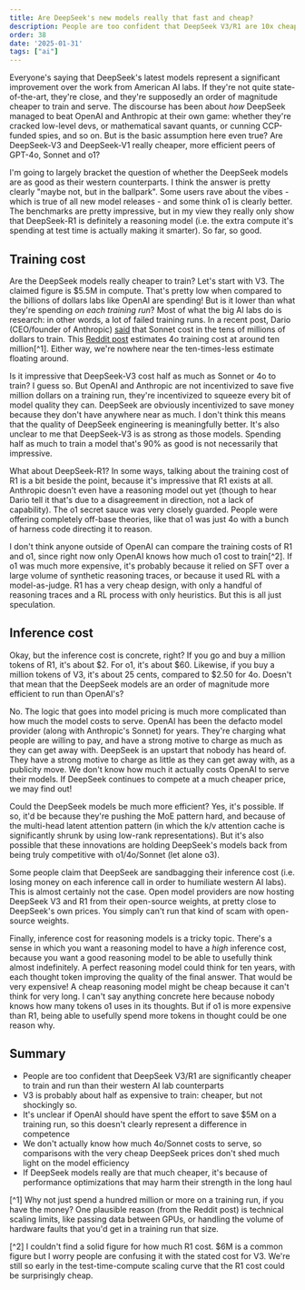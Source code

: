```yaml
---
title: Are DeepSeek's new models really that fast and cheap?
description: People are too confident that DeepSeek V3/R1 are 10x cheaper than 4o/o1
order: 38
date: '2025-01-31'
tags: ["ai"]
---
```


Everyone's saying that DeepSeek's latest models represent a significant improvement over the work from American AI labs. If they're not quite state-of-the-art, they're close, and they're supposedly an order of magnitude cheaper to train and serve. The discourse has been about _how_ DeepSeek managed to beat OpenAI and Anthropic at their own game: whether they're cracked low-level devs, or mathematical savant quants, or cunning CCP-funded spies, and so on. But is the basic assumption here even true? Are DeepSeek-V3 and DeepSeek-V1 really cheaper, more efficient peers of GPT-4o, Sonnet and o1?

I'm going to largely bracket the question of whether the DeepSeek models are as good as their western counterparts. I think the answer is pretty clearly "maybe not, but in the ballpark". Some users rave about the vibes - which is true of all new model releases - and some think o1 is clearly better. The benchmarks are pretty impressive, but in my view they really only show that DeepSeek-R1 is definitely a reasoning model (i.e. the extra compute it's spending at test time is actually making it smarter). So far, so good.

## Training cost

Are the DeepSeek models really cheaper to train? Let's start with V3. The claimed figure is $5.5M in compute. That's pretty low when compared to the billions of dollars labs like OpenAI are spending! But is it lower than what they're spending _on each training run_? Most of what the big AI labs do is research: in other words, a lot of failed training runs. In a recent post, Dario (CEO/founder of Anthropic) [said](https://darioamodei.com/on-deepseek-and-export-controls) that Sonnet cost in the tens of millions of dollars to train. This [Reddit post](https://www.reddit.com/r/singularity/comments/1id60qi/big_misconceptions_of_training_costs_for_deepseek/) estimates 4o training cost at around ten million[^1]. Either way, we're nowhere near the ten-times-less estimate floating around.

Is it impressive that DeepSeek-V3 cost half as much as Sonnet or 4o to train? I guess so. But OpenAI and Anthropic are not incentivized to save five million dollars on a training run, they're incentivized to squeeze every bit of model quality they can. DeepSeek are obviously incentivized to save money because they don't have anywhere near as much. I don't think this means that the quality of DeepSeek engineering is meaningfully better. It's also unclear to me that DeepSeek-V3 is as strong as those models. Spending half as much to train a model that's 90% as good is not necessarily that impressive.

What about DeepSeek-R1? In some ways, talking about the training cost of R1 is a bit beside the point, because it's impressive that R1 exists at all. Anthropic doesn't even have a reasoning model out yet (though to hear Dario tell it that's due to a disagreement in direction, not a lack of capability). The o1 secret sauce was very closely guarded. People were offering completely off-base theories, like that o1 was just 4o with a bunch of harness code directing it to reason.

I don't think anyone outside of OpenAI can compare the training costs of R1 and o1, since right now only OpenAI knows how much o1 cost to train[^2]. If o1 was much more expensive, it's probably because it relied on SFT over a large volume of synthetic reasoning traces, or because it used RL with a model-as-judge. R1 has a very cheap design, with only a handful of reasoning traces and a RL process with only heuristics. But this is all just speculation.

## Inference cost

Okay, but the inference cost is concrete, right? If you go and buy a million tokens of R1, it's about $2. For o1, it's about $60. Likewise, if you buy a million tokens of V3, it's about 25 cents, compared to $2.50 for 4o. Doesn't that mean that the DeepSeek models are an order of magnitude more efficient to run than OpenAI's?

No. The logic that goes into model pricing is much more complicated than how much the model costs to serve. OpenAI has been the defacto model provider (along with Anthropic's Sonnet) for years. They're charging what people are willing to pay, and have a strong motive to charge as much as they can get away with. DeepSeek is an upstart that nobody has heard of. They have a strong motive to charge as little as they can get away with, as a publicity move. We don't know how much it actually costs OpenAI to serve their models. If DeepSeek continues to compete at a much cheaper price, we may find out!

Could the DeepSeek models be much more efficient? Yes, it's possible. If so, it'd be because they're pushing the MoE pattern hard, and because of the multi-head latent attention pattern (in which the k/v attention cache is significantly shrunk by using low-rank representations). But it's also possible that these innovations are holding DeepSeek's models back from being truly competitive with o1/4o/Sonnet (let alone o3).

Some people claim that DeepSeek are sandbagging their inference cost (i.e. losing money on each inference call in order to humiliate western AI labs). This is almost certainly not the case. Open model providers are now hosting DeepSeek V3 and R1 from their open-source weights, at pretty close to DeepSeek's own prices. You simply can't run that kind of scam with open-source weights.

Finally, inference cost for reasoning models is a tricky topic. There's a sense in which you want a reasoning model to have a _high_ inference cost, because you want a good reasoning model to be able to usefully think almost indefinitely. A perfect reasoning model could think for ten years, with each thought token improving the quality of the final answer. That would be very expensive! A cheap reasoning model might be cheap because it can't think for very long. I can't say anything concrete here because nobody knows how many tokens o1 uses in its thoughts. But if o1 is more expensive than R1, being able to usefully spend more tokens in thought could be one reason why.

## Summary

- People are too confident that DeepSeek V3/R1 are significantly cheaper to train and run than their western AI lab counterparts
- V3 is probably about half as expensive to train: cheaper, but not shockingly so.
- It's unclear if OpenAI should have spent the effort to save $5M on a training run, so this doesn't clearly represent a difference in competence
- We don't actually know how much 4o/Sonnet costs to serve, so comparisons with the very cheap DeepSeek prices don't shed much light on the model efficiency
- If DeepSeek models really are that much cheaper, it's because of performance optimizations that may harm their strength in the long haul



[^1] Why not just spend a hundred million or more on a training run, if you have the money? One plausible reason (from the Reddit post) is technical scaling limits, like passing data between GPUs, or handling the volume of hardware faults that you'd get in a training run that size.

[^2] I couldn't find a solid figure for how much R1 cost. $6M is a common figure but I worry people are confusing it with the stated cost for V3. We're still so early in the test-time-compute scaling curve that the R1 cost could be surprisingly cheap.
